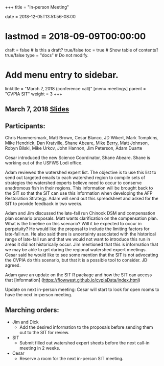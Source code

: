 +++
title = "In-person Meeting"

date = 2018-12-05T13:51:56-08:00
# lastmod = 2018-09-09T00:00:00

draft = false  # Is this a draft? true/false
toc = true  # Show table of contents? true/false
type = "docs"  # Do not modify.

# Add menu entry to sidebar.
linktitle = "March 7, 2018 (conference call)"
[menu.meetings]
  parent = "CVPIA SIT"
  weight = 3
+++

## March 7, 2018 [Slides](https://s3-us-west-2.amazonaws.com/cvpia-meeting-slides/CVPIA+SIT+Mar+7+call-in+meeting.pdf)

## Participants:
Chris Hammersmark, Matt Brown, Cesar Blanco, JD Wikert, Mark Tompkins, Mike Hendrick, Dan Kratville, Shane Abeare, Mike Berry, Matt Johnson, Robyn Bilski, Mike Urkov, John Hannon, Jim Peterson, Adam Duarte

Cesar introduced the new Science Coordinator, Shane Abeare. Shane is working out of the USFWS Lodi office.

Adam reviewed the watershed expert list. The objective is to use this list to send out targeted emails to each watershed region to compile sets of strategies the watershed experts believe need to occur to conserve anadromous fish in their regions. This information will be brought back to the SIT so that the SIT can use this information when developing the AFP Restoration Strategy. Adam will send out this spreadsheet and asked for the SIT to provide feedback in two weeks.

Adam and Jim discussed the late-fall run Chinook DSM and compensation plan scenario proposals. Matt wants clarification on the compensation plan. What is the timeline on this scenario? Will it be expected to occur in perpetuity? He would like the proposal to include the limiting factors for late-fall run. He also said there is uncertainty associated with the historical range of late-fall run and that we would not want to introduce this run in areas it did not historically occur. Jim mentioned that this is information that we may be able to get during the regional watershed expert meetings. Cesar said he would like to see some mention that the SIT is not advocating the CVPIA do this scenario, but that it is a possible tool to consider. JD agreed.

Adam gave an update on the SIT R package and how the SIT can access that [information] (https://flowwest.github.io/cvpiaData/index.html)

Update on next in-person meeting: Cesar will start to look for open rooms to have the next in-person meeting.


## Marching orders:

- Jim and Dick
  - Add the desired information to the proposals before sending them out to the SIT for review.
- SIT
  - Submit filled out watershed expert sheets before the next call-in meeting in 2 weeks.
- Cesar
  - Reserve a room for the next in-person SIT meeting.